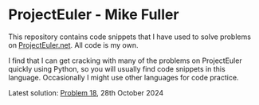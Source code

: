 # ProjectEuler - Mike Fuller

This repository contains code snippets that I have used to solve problems on [ProjectEuler.net](https://www.projecteuler.net). All code is my own.

I find that I can get cracking with many of the problems on ProjectEuler quickly using Python, so you will usually find code snippets in this language. Occasionally I might use other languages for code practice.

Latest solution: [Problem 18](https://github.com/michaeljosephfuller/ProjectEuler/blob/main/solved_problems/problem_18/problem_18.py), 28th October 2024